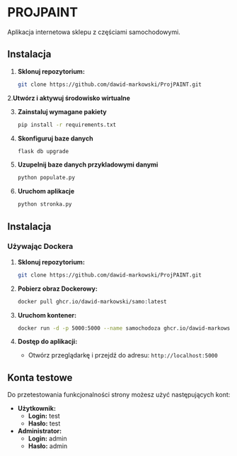 # PROJPAINT

Aplikacja internetowa sklepu z częściami samochodowymi.


## Instalacja

1. **Sklonuj repozytorium:**
   ```bash
   git clone https://github.com/dawid-markowski/ProjPAINT.git
   
2.**Utwórz i aktywuj środowisko wirtualne**
   
3. **Zainstaluj wymagane pakiety**
    ```bash
    pip install -r requirements.txt
    
4. **Skonfiguruj baze danych**
    ```bash
    flask db upgrade
    
5. **Uzupelnij baze danych przykladowymi danymi**
    ```bash
    python populate.py

6. **Uruchom aplikacje**
    ```bash
    python stronka.py

## Instalacja 

###  Używając Dockera 

1.  **Sklonuj repozytorium:**

    ```bash
    git clone https://github.com/dawid-markowski/ProjPAINT.git

2.  **Pobierz obraz Dockerowy:**

    ```bash
    docker pull ghcr.io/dawid-markowski/samo:latest

3.  **Uruchom kontener:**

    ```bash
    docker run -d -p 5000:5000 --name samochodoza ghcr.io/dawid-markowski/projpaint/samo:latest

4. **Dostęp do aplikacji:**
    * Otwórz przeglądarkę i przejdź do adresu: `http://localhost:5000`
    
## Konta testowe

Do przetestowania funkcjonalności strony możesz użyć następujących kont:

*   **Użytkownik:**
    *   **Login:** test
    *   **Hasło:** test
*   **Administrator:**
    *   **Login:** admin
    *   **Hasło:** admin

